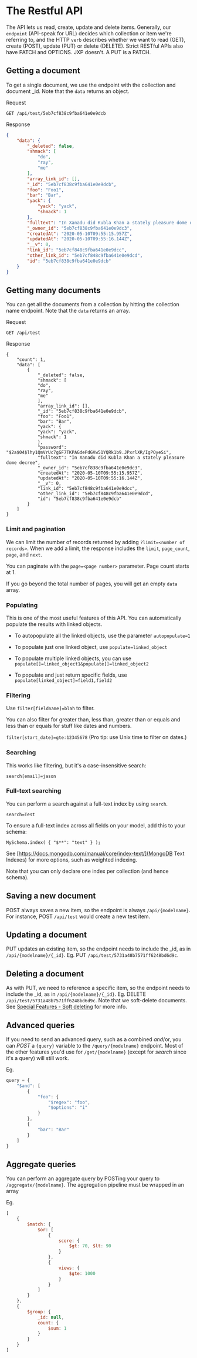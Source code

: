 # The Restful API

The API lets us read, create, update and delete items. Generally, our `endpoint` (API-speak for URL) decides which collection or item we're referring to, and the HTTP `verb` describes whether we want to read (GET), create (POST), update (PUT) or delete (DELETE). Strict RESTful APIs also have PATCH and OPTIONS. JXP doesn't. A PUT is a PATCH.

## Getting a document

To get a single document, we use the endpoint with the collection and document _id. Note that the `data` returns an object.

Request
```
GET /api/test/5eb7cf838c9fba641e0e9dcb
```

Response
```json
{
    "data": {
        "_deleted": false,
        "shmack": [
            "do",
            "ray",
            "me"
        ],
        "array_link_id": [],
        "_id": "5eb7cf838c9fba641e0e9dcb",
        "foo": "Foo1",
        "bar": "Bar",
        "yack": {
            "yack": "yack",
            "shmack": 1
        },
        "fulltext": "In Xanadu did Kubla Khan a stately pleasure dome decree",
        "_owner_id": "5eb7cf838c9fba641e0e9dc3",
        "createdAt": "2020-05-10T09:55:15.957Z",
        "updatedAt": "2020-05-10T09:55:16.144Z",
        "__v": 0,
        "link_id": "5eb7cf848c9fba641e0e9dcc",
        "other_link_id": "5eb7cf848c9fba641e0e9dcd",
        "id": "5eb7cf838c9fba641e0e9dcb"
    }
}
```

## Getting many documents

You can get all the documents from a collection by hitting the collection name endpoint. Note that the `data` returns an array.

Request
```
GET /api/test
```

Response
```
{
    "count": 1,
    "data": [
        {
            "_deleted": false,
            "shmack": [
            "do",
            "ray",
            "me"
            ],
            "array_link_id": [],
            "_id": "5eb7cf838c9fba641e0e9dcb",
            "foo": "Foo1",
            "bar": "Bar",
            "yack": {
            "yack": "yack",
            "shmack": 1
            },
            "password": "$2a$04$lhy1QmVrUc7gGF7TKPAGdePdGVw51YQRk1b9.JPxrlXR/IgPOyeSi",
            "fulltext": "In Xanadu did Kubla Khan a stately pleasure dome decree",
            "_owner_id": "5eb7cf838c9fba641e0e9dc3",
            "createdAt": "2020-05-10T09:55:15.957Z",
            "updatedAt": "2020-05-10T09:55:16.144Z",
            "__v": 0,
            "link_id": "5eb7cf848c9fba641e0e9dcc",
            "other_link_id": "5eb7cf848c9fba641e0e9dcd",
            "id": "5eb7cf838c9fba641e0e9dcb"
        }
    ]
}
```

### Limit and pagination

We can limit the number of records returned by adding `?limit=<number of records>`. When we add a limit, the response includes the `limit`, `page_count`, `page`, and `next`. 

You can paginate with the `page=<page number>` parameter. Page count starts at 1.

If you go beyond the total number of pages, you will get an empty `data` array.

### Populating

This is one of the most useful features of this API. You can automatically populate the results with linked objects.

* To autopopulate all the linked objects, use the parameter `autopopulate=1`

* To populate just one linked object, use `populate=linked_object`

* To populate multiple linked objects, you can use `populate[]=linked_object1&populate[]=linked_object2`

* To populate and just return specific fields, use `populate[linked_object]=field1,field2`

### Filtering

Use `filter[fieldname]=blah` to filter.

You can also filter for greater than, less than, greater than or equals and less than or equals for stuff like dates and numbers.

`filter[start_date]=gte:12345678` (Pro tip: use Unix time to filter on dates.)

### Searching

This works like filtering, but it's a case-insensitive search:

`search[email]=jason`

### Full-text searching

You can perform a search against a full-text index by using `search`.

`search=Test`

To ensure a full-text index across all fields on your model, add this to your schema:

`MySchema.index( { "$**": "text" } );`

See [https://docs.mongodb.com/manual/core/index-text/](MongoDB Text Indexes) for more options, such as weighted indexing.

Note that you can only declare one index per collection (and hence schema).

## Saving a new document

POST always saves a new item, so the endpoint is always `/api/{modelname}`. For instance, POST `/api/test` would create a new test item.

## Updating a document

PUT updates an existing item, so the endpoint needs to include the _id, as in
`/api/{modelname}/{_id}`. Eg. PUT `/api/test/5731a48b7571ff6248bd6d9c`.

## Deleting a document

As with PUT, we need to reference a specific item, so the endpoint needs to include the _id, as in `/api/{modelname}/{_id}`. Eg. DELETE `/api/test/5731a48b7571ff6248bd6d9c`. Note that we soft-delete documents. See [Special Features - Soft deleting](special.md#soft-deleting) for more info.

## Advanced queries

If you need to send an advanced query, such as a combined $and/$or, you can _POST_ a `{query}` variable to the `/query/{modelname}` endpoint. Most of the other features you'd use for `/get/{modelname}` (except for _search_ since it's a query) will still work.

Eg.
```javascript
query = {
    "$and": [
        { 
            "foo": {
                "$regex": "foo",
                "$options": "i"
            }
        },
        {	
            "bar": "Bar"
        }
    ]
}
```

## Aggregate queries

You can perform an aggregate query by POSTing your query to `/aggregate/{modelname}`. The aggregation pipeline must be wrapped in an array

Eg.
```javascript
[
    { 
        $match: { 
            $or: [ 
                { 
                    score: { 
                        $gt: 70, $lt: 90 
                    } 
                }, 
                { 
                    views: { 
                        $gte: 1000 
                    } 
                } 
            ] 
        } 
    },
    { 
        $group: { 
            _id: null, 
            count: { 
                $sum: 1 
            } 
        } 
    }
]
```